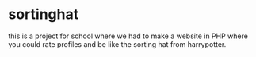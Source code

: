 # sortinghat
this is a project for school where we had to make a website in PHP where you could rate profiles and be like the sorting hat from harrypotter.
